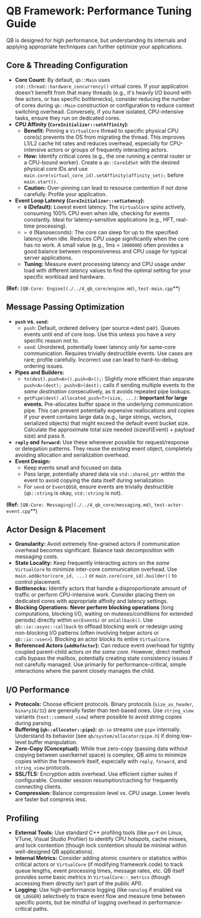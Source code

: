# QB Framework: Performance Tuning Guide

QB is designed for high performance, but understanding its internals and applying appropriate techniques can further optimize your applications.

## Core & Threading Configuration

*   **Core Count:** By default, `qb::Main` uses `std::thread::hardware_concurrency()` virtual cores. If your application doesn't benefit from that many threads (e.g., it's heavily I/O bound with few actors, or has specific bottlenecks), consider reducing the number of cores during `qb::Main` construction or configuration to reduce context switching overhead. Conversely, if you have isolated, CPU-intensive tasks, ensure they run on dedicated cores.
*   **CPU Affinity (`CoreInitializer::setAffinity`):**
    *   **Benefit:** Pinning a `VirtualCore` thread to specific physical CPU core(s) prevents the OS from migrating the thread. This improves L1/L2 cache hit rates and reduces overhead, especially for CPU-intensive actors or groups of frequently interacting actors.
    *   **How:** Identify critical cores (e.g., the one running a central router or a CPU-bound worker). Create a `qb::CoreIdSet` with the desired physical core IDs and use `main.core(virtual_core_id).setAffinity(affinity_set);` before `main.start()`.
    *   **Caution:** Over-pinning can lead to resource contention if not done carefully. Profile your application.
*   **Event Loop Latency (`CoreInitializer::setLatency`):**
    *   **`0` (Default):** Lowest event latency. The `VirtualCore` spins actively, consuming 100% CPU even when idle, checking for events constantly. Ideal for latency-sensitive applications (e.g., HFT, real-time processing).
    *   `> 0` (Nanoseconds): The core can sleep for up to the specified latency when idle. Reduces CPU usage significantly when the core has no work. A small value (e.g., 1ms = `1000000`) often provides a good balance between responsiveness and CPU usage for typical server applications.
    *   **Tuning:** Measure event processing latency and CPU usage under load with different latency values to find the optimal setting for your specific workload and hardware.

**(Ref:** `[QB-Core: Engine](./../4_qb_core/engine.md)`, `test-main.cpp`**)

## Message Passing Optimization

*   **`push` vs. `send`:**
    *   `push`: Default, ordered delivery (per source->dest pair). Queues events until end of core loop. Use this unless you have a *very* specific reason not to.
    *   `send`: Unordered, potentially lower latency *only* for same-core communication. Requires trivially destructible events. Use cases are rare; profile carefully. Incorrect use can lead to hard-to-debug ordering issues.
*   **Pipes and Builders:**
    *   `to(dest).push<A>().push<B>();`: Slightly more efficient than separate `push<A>(dest); push<B>(dest);` calls if sending multiple events to the *same destination* consecutively, as it avoids repeated pipe lookups.
    *   `getPipe(dest).allocated_push<T>(size, ...)`: **Important for large events.** Pre-allocates buffer space in the underlying communication pipe. This can prevent potentially expensive reallocations and copies if your event contains large data (e.g., large strings, vectors, serialized objects) that might exceed the default event bucket size. Calculate the approximate total size needed (sizeof(Event) + payload size) and pass it.
*   **`reply` and `forward`:** Use these whenever possible for request/response or delegation patterns. They reuse the existing event object, completely avoiding allocation and serialization overhead.
*   **Event Design:**
    *   Keep events small and focused on data.
    *   Pass large, potentially shared data via `std::shared_ptr` within the event to avoid copying the data itself during serialization.
    *   For `send` or `EventQOS0`, ensure events are trivially destructible (`qb::string` is okay, `std::string` is not).

**(Ref:** `[QB-Core: Messaging](./../4_qb_core/messaging.md)`, `test-actor-event.cpp`**)

## Actor Design & Placement

*   **Granularity:** Avoid extremely fine-grained actors if communication overhead becomes significant. Balance task decomposition with messaging costs.
*   **State Locality:** Keep frequently interacting actors on the *same* `VirtualCore` to minimize inter-core communication overhead. Use `main.addActor(core_id, ...)` or `main.core(core_id).builder()` to control placement.
*   **Bottlenecks:** Identify actors that handle a disproportionate amount of traffic or perform CPU-intensive work. Consider placing them on dedicated cores with appropriate affinity and latency settings.
*   **Blocking Operations:** **Never perform blocking operations** (long computations, blocking I/O, waiting on mutexes/conditions for extended periods) directly within `on(Event&)` or `onCallback()`. Use `qb::io::async::callback` to offload blocking work or redesign using non-blocking I/O patterns (often involving helper actors or `qb::io::use<>`). Blocking an actor blocks its entire `VirtualCore`.
*   **Referenced Actors (`addRefActor`):** Can reduce event overhead for tightly coupled parent-child actors *on the same core*. However, direct method calls bypass the mailbox, potentially creating state consistency issues if not carefully managed. Use primarily for performance-critical, simple interactions where the parent closely manages the child.

## I/O Performance

*   **Protocols:** Choose efficient protocols. Binary protocols (`size_as_header`, `binary16/32`) are generally faster than text-based ones. Use `string_view` variants (`text::command_view`) where possible to avoid string copies during parsing.
*   **Buffering (`qb::allocator::pipe`):** `qb-io` streams use `pipe` internally. Understand its behavior (see `qb/system/allocator/pipe.h`) if doing low-level buffer manipulation.
*   **Zero-Copy (Conceptual):** While true zero-copy (passing data without copying between user/kernel space) is complex, QB aims to minimize copies within the framework itself, especially with `reply`, `forward`, and `string_view` protocols.
*   **SSL/TLS:** Encryption adds overhead. Use efficient cipher suites if configurable. Consider session resumption/caching for frequently connecting clients.
*   **Compression:** Balance compression level vs. CPU usage. Lower levels are faster but compress less.

## Profiling

*   **External Tools:** Use standard C++ profiling tools (like `perf` on Linux, VTune, Visual Studio Profiler) to identify CPU hotspots, cache misses, and lock contention (though lock contention should be minimal within well-designed QB applications).
*   **Internal Metrics:** Consider adding atomic counters or statistics within critical actors or `VirtualCore` (if modifying framework code) to track queue lengths, event processing times, message rates, etc. QB itself provides some basic metrics in `VirtualCore::_metrics` (though accessing them directly isn't part of the public API).
*   **Logging:** Use high-performance logging (like `nanolog` if enabled via `QB_LOGGER`) selectively to trace event flow and measure time between specific points, but be mindful of logging overhead in performance-critical paths. 